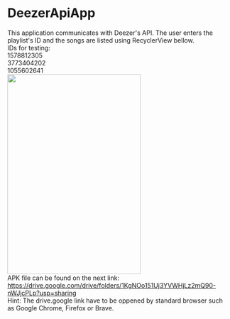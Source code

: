 # DeezerApiApp
This application communicates with Deezer's API. The user enters the playlist's ID and the songs are listed using RecyclerView bellow.<br>
IDs for testing: <br>
1578812305<br>
3773404202<br>
1055602641
<br>
<img src="https://user-images.githubusercontent.com/37705852/168441019-b538bd9e-815a-4917-9c6d-6d33c0ebe54e.gif"  width="300" height="450">
<br>
APK file can be found on the next link:
https://drive.google.com/drive/folders/1KgNOo151Uj3YVWHjLz2mQ90-nWJjcPLp?usp=sharing <br>
Hint: The drive.google link have to be oppened by standard browser such as Google Chrome, Firefox or Brave.
